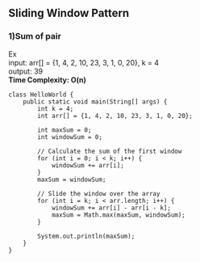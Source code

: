 
## Sliding Window Pattern

### 1)Sum of pair<br>
Ex<br>
input: arr[] = {1, 4, 2, 10, 23, 3, 1, 0, 20}, k = 4<br>
output: 39<br>
<b>Time Complexity: O(n)</b>

```
class HelloWorld {
    public static void main(String[] args) {
        int k = 4;
        int arr[] = {1, 4, 2, 10, 23, 3, 1, 0, 20};
        
        int maxSum = 0;
        int windowSum = 0;
        
        // Calculate the sum of the first window
        for (int i = 0; i < k; i++) {
            windowSum += arr[i];
        }
        maxSum = windowSum;
        
        // Slide the window over the array
        for (int i = k; i < arr.length; i++) {
            windowSum += arr[i] - arr[i - k];
            maxSum = Math.max(maxSum, windowSum);
        }
        
        System.out.println(maxSum);
    }
}
```
